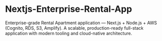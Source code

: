 # Nextjs-Enterprise-Rental-App
Enterprise-grade Rental Apartment application — Next.js + Node.js + AWS (Cognito, RDS, S3, Amplify). A scalable, production-ready full-stack application with modern tooling and cloud-native architecture.
